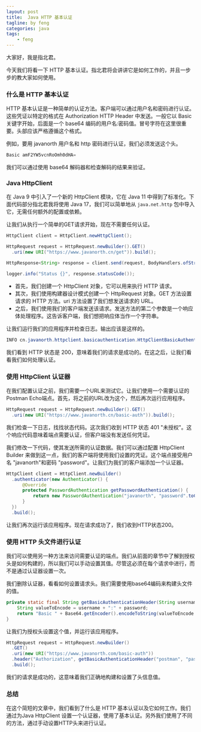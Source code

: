 ```yaml
---
layout: post
title:  Java HTTP 基本认证
tagline: by feng
categories: java
tags: 
    - feng
---
```


大家好，我是指北君。

今天我们将看一下 HTTP 基本认证。指北君将会讲讲它是如何工作的，并且一步步的教大家如何使用。

### 什么是 HTTP 基本认证

HTTP 基本认证是一种简单的认证方法。客户端可以通过用户名和密码进行认证。这些凭证以特定的格式在 Authorization HTTP Header 中发送。一般它以 Basic 关键字开始，后面是一个 base64 编码的用户名:密码值。冒号字符在这里很重要。头部应该严格遵循这个格式。

<!--more-->

例如，要用 javanorth 用户名和 http 密码进行认证，我们必须发送这个头。

```java
Basic amF2YW5vcnRoOmh0dHA=
```

我们可以通过使用 base64 解码器和检查解码的结果来验证。

### Java HttpClient

在 Java 9 中引入了一个新的 HttpClient 模块，它在 Java 11 中得到了标准化。下面代码部分指北君我将使用 Java 17，我们可以简单地从 `java.net.http` 包中导入它，无需任何额外的配置或依赖。

让我们从执行一个简单的GET请求开始，现在不需要任何认证。

```java
HttpClient client = HttpClient.newHttpClient();

HttpRequest request = HttpRequest.newBuilder().GET()
  .uri(new URI("https://www.javanorth.cn/get")).build();

HttpResponse<String> response = client.send(request, BodyHandlers.ofString());

logger.info("Status {}", response.statusCode());
```

- 首先，我们创建一个 HttpClient 对象，它可以用来执行 HTTP 请求。
- 其次，我们使用构建器设计模式创建一个 HttpRequest 对象。GET 方法设置请求的 HTTP 方法。uri 方法设置了我们想发送请求的 URL。
- 之后，我们使用我们的客户端发送该请求。发送方法的第二个参数是一个响应体处理程序。这告诉客户端，我们想把响应体当作一个字符串。

让我们运行我们的应用程序并检查日志。输出应该是这样的。

```java
INFO cn.javanorth.httpclient.basicauthentication.HttpClientBasicAuthentication - Status 200
```

我们看到 HTTP 状态是 200，意味着我们的请求是成功的。在这之后，让我们看看我们如何处理认证。

### 使用 HttpClient 认证器

在我们配置认证之前，我们需要一个URL来测试它。让我们使用一个需要认证的Postman Echo端点。首先，将之前的URL改为这个，然后再次运行应用程序。

```java
HttpRequest request = HttpRequest.newBuilder().GET()
  .uri(new URI("https://www.javanorth.cn/basic-auth")).build();
```

我们检查一下日志，找找状态代码。这次我们收到 HTTP 状态 401 "未授权"。这个响应代码意味着端点需要认证，但客户端没有发送任何凭证。

我们修改一下代码，使其发送所需的认证数据。我们可以通过配置 HttpClient Builder 来做到这一点，我们的客户端将使用我们设置的凭证。这个端点接受用户名 "javanorth"和密码 "password"。让我们为我们的客户端添加一个认证器。

```java
HttpClient client = HttpClient.newBuilder()
  .authenticator(new Authenticator() {
      @Override
      protected PasswordAuthentication getPasswordAuthentication() {
          return new PasswordAuthentication("javanorth", "password".toCharArray());
      }
  })
  .build();
```

让我们再次运行该应用程序。现在请求成功了，我们收到HTTP状态200。

### 使用 HTTP 头文件进行认证

我们可以使用另一种方法来访问需要认证的端点。我们从前面的章节中了解到授权头是如何构建的，所以我们可以手动设置其值。尽管这必须在每个请求中进行，而不是通过认证器设置一次。

我们删除认证器，看看如何设置请求头。我们需要使用base64编码来构建头文件的值。

```java
private static final String getBasicAuthenticationHeader(String username, String password) {
    String valueToEncode = username + ":" + password;
    return "Basic " + Base64.getEncoder().encodeToString(valueToEncode.getBytes());
}
```

让我们为授权头设置这个值，并运行该应用程序。

```java
HttpRequest request = HttpRequest.newBuilder()
  .GET()
  .uri(new URI("https://www.javanorth.com/basic-auth"))
  .header("Authorization", getBasicAuthenticationHeader("postman", "password"))
  .build();
```

我们的请求是成功的，这意味着我们正确地构建和设置了头信息值。

### 总结

在这个简短的文章中，我们看到了什么是 HTTP 基本认证以及它如何工作。我们通过为Java HttpClient 设置一个认证器，使用了基本认证。另外我们使用了不同的方法，通过手动设置HTTP头来进行认证。
